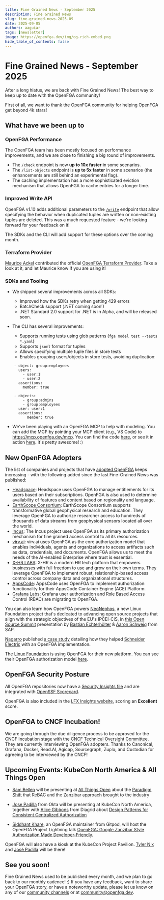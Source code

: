 ```yaml
---
title: Fine Grained News - September 2025
description: Fine Grained News
slug: fine-grained-news-2025-09
date: 2025-09-05
authors: aaguiar
tags: [newsletter]
image: https://openfga.dev/img/og-rich-embed.png
hide_table_of_contents: false
---
```

# Fine Grained News - September 2025

After a long hiatus, we are back with Fine Grained News! The best way to keep up to date with the OpenFGA community! 

First of all, we want to thank the OpenFGA community for helping OpenFGA get beyond 4k stars! 

## What have we been up to

### OpenFGA Performance

The OpenFGA team has been mostly focused on performance improvements, and we are close to finishing a big round of improvements. 

- The `/check` endpoint is now **up to 10x faster** in some scenarios.
- The `/list-objects` endpoint is **up to 5x faster** in some scenarios (the enhancements are still behind an experimental flag).
- The caching implementation has a more sophisticated eviction mechanism that allows OpenFGA to cache entries for a longer time.

### Improved Write API

OpenFGA v1.10 adds additional parameters to the [`/write`](https://openfga.dev/api/service#/Relationship%20Tuples/Write) endpoint that allow specifying the behavior when duplicated tuples are written or non-existing tuples are deleted. This was a much requested feature - we're looking forward for your feedback on it!

The SDKs and the CLI will add support for these options over the coming month.

### Terraform Provider

[Maurice Ackel](https://www.linkedin.com/in/maurice-ackel/) contributed the official [OpenFGA Terraform Provider](https://github.com/openfga/terraform-provider-openfga). Take a look at it, and let Maurice know if you are using it!

### SDKs and Tooling

- We shipped several improvements across all SDKs:

  - Improved how the SDKs retry when getting 429 errors
  - BatchCheck support (.NET coming soon!)
  - .NET Standard 2.0 support for .NET is in Alpha, and will be released soon.

- The CLI has several improvements:

  - Supports running tests using glob patterns (`fga model test --tests *.yaml`)
  - Supports `jsonl` format for tuples
  - Allows specifying multiple tuple files in store tests
  - Enables grouping users/objects in store tests, avoiding duplication:

```
    - object: group:employees
      users:
        - user:1
        - user:2
      assertions:
        member: true

    - objects:
        - group:admins
        - group:employees
      user: user:1
      assertions:
          member: true

```
<!-- markdown-link-check-disable -->

  - We've been playing with an OpenFGA MCP to help with modeling. You can add the MCP by pointing your MCP client (e.g., VS Code) to https://mcp.openfga.dev/mcp. You can find the code [here](https://github.com/aaguiarz/openfga-modeling-mcp), or see it in action [here](https://www.youtube.com/watch?v=JNBtf-1NrPM). It's pretty awesome! :)
<!-- markdown-link-check-enable -->

## New OpenFGA Adopters

The list of companies and projects that have [adopted OpenFGA](https://github.com/openfga/community/blob/main/ADOPTERS.md) keeps increasing - with the following added since the last Fine-Grained News was published:

- [Headspace](https://www.headspace.com/join-us): Headspace uses OpenFGA to manage entitlements for its users based on their subscriptions. OpenFGA is also used to determine availability of features and content based on regionality and language. 
- [EarthScope Consortium](https://www.earthscope.org/): EarthScope Consortium supports transformative global geophysical research and education. They leverage OpenFGA to authorize researcher access to hundreds of thousands of data streams from geophysical sensors located all over the world. 
- [Incus](https://linuxcontainers.org/incus/): The Incus project uses OpenFGA as its primary authorization mechanism for fine grained access control to all its resources. 
- [virv.ai](https://virv.ai): virv.ai uses OpenFGA as the core authorization model that enables individuals, agents and organizations to access artifacts such as data, credentials, and documents. OpenFGA allows us to meet the needs of the AI-enabled Enterprise where trust is essential. 
- [X-HR LABS](https://x-hr.co): X-HR is a modern HR tech platform that empowers businesses with full freedom to use and grow on their own terms. They leverage OpenFGA to implement robust, relationship-based access control across company data and organizational structures. 
- [AppsCode](https://appscode.com): AppsCode uses OpenFGA to implement authorization functionality for their AppsCode Container Engine (ACE) Platform.
- [Grafana Labs](https://grafana.com/): Grafana user authorization and Role Based Access Control (RBAC) are migrating to OpenFGA. 

You can also learn how OpenFGA powers [NeoNephos](https://neonephos.org/), a new Linux Foundation project that's dedicated to advancing open source projects that align with the strategic objectives of the EU's IPCEI-CIS, in [this Open Source Summit](https://www.youtube.com/watch?v=vpDGQgCaLt8) presentation by [Bastian Echterhölter](https://www.linkedin.com/in/bastianechterhoelter/) & [Aaron Schweig](https://www.linkedin.com/in/aaron-schweig-471707199/) from SAP.

[Nagarro](https://www.nagarro.com/) published [a case study](https://www.linkedin.com/posts/nagarro_schneider-success-story-activity-7366395183585763329-up7m/) detailing how they helped [Schneider Electric](https://www.se.com/) with an OpenFGA implementation.

The [Linux Foundation](https://www.linuxfoundation.org/) is using OpenFGA for their new platform. You can see their OpenFGA authorization model [here](https://github.com/linuxfoundation/lfx-v2-helm/blob/f40018f3031ad106f52cfb29b3f9103821ad63b5/charts/lfx-platform/templates/openfga/model.yaml#L25).

## OpenFGA Security Posture

All OpenFGA repositories now have a [Security Insights file](https://github.com/openfga/openfga/blob/main/.github/SECURITY-INSIGHTS.yml) and are integrated with [OpenSSF Scorecard](https://securityscorecards.dev/viewer/?uri=github.com/openfga/openfga).

OpenFGA is also included in the [LFX Insights website](https://insights.linuxfoundation.org/project/openfga), scoring an **Excellent** score.

## OpenFGA to CNCF Incubation!

We are going through the due diligence process to be approved for the CNCF Incubation stage with the [CNCF Technical Oversight Committee](https://www.cncf.io/people/technical-oversight-committee/). They are currently interviewing OpenFGA adopters. Thanks to Canonical, Grafana, Docker, Read.AI, Agicap, Sourcegraph, Zuplo, and Custodian for agreeing to be interviewed by the CNCF!

## Upcoming Events: KubeCon North America & All Things Open

- [Sam Bellen](https://www.linkedin.com/in/sambellen/) will be presenting at [All Things Open](https://2025.allthingsopen.org/) about the [Paradigm Shift](https://2025.allthingsopen.org/sessions/paradigm-shift) that ReBAC and the Zanzibar approach brought to the industry

- [Jose Padilla](https://www.linkedin.com/in/joseapadilla/) from Okta will be presenting at KubeCon North America, together with [Alice Gibbons](https://www.linkedin.com/in/alicejgibbons/) from Diagrid about [Design Patterns for Consistent Centralized Authorization](https://kccncna2025.sched.com/event/27Fek)

- [Siddhant Khare](https://kccncna2025.sched.com/speaker/siddhant_khare.28kd1xzv), an OpenFGA maintainer from Gitpod, will host the OpenFGA Project Lightning talk [OpenFGA: Google Zanzibar Style Authorization Made Developer-Friendly](https://kccncna2025.sched.com/event/27d4i).

OpenFGA will also have a kiosk at the KubeCon Project Pavilion. [Tyler Nix](https://www.linkedin.com/in/tyler-nix/) and [José Padilla](https://www.linkedin.com/in/joseapadilla/) will be there!

## **See you soon!**

Fine Grained News used to be published every month, and we plan to go back to our monthly cadence! :) If you have any feedback, want to share your OpenFGA story, or have a noteworthy update, please let us know on any of our [community channels](https://openfga.dev/community) or at [community@openfga.dev](mailto:community@openfga.dev).

